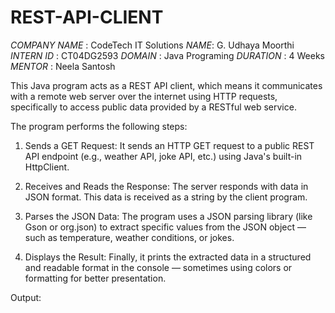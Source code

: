 # REST-API-CLIENT
*COMPANY NAME* : CodeTech IT Solutions *NAME*: G. Udhaya Moorthi 
*INTERN ID* : CT04DG2593
*DOMAIN* : Java Programing 
*DURATION* : 4 Weeks
*MENTOR* : Neela Santosh 

This Java program acts as a REST API client, which means it communicates with a remote web server over the internet using HTTP requests, specifically to access public data provided by a RESTful web service.

The program performs the following steps:

1. Sends a GET Request:
It sends an HTTP GET request to a public REST API endpoint (e.g., weather API, joke API, etc.) using Java's built-in HttpClient.


2. Receives and Reads the Response:
The server responds with data in JSON format. This data is received as a string by the client program.


3. Parses the JSON Data:
The program uses a JSON parsing library (like Gson or org.json) to extract specific values from the JSON object — such as temperature, weather conditions, or jokes.


4. Displays the Result:
Finally, it prints the extracted data in a structured and readable format in the console — sometimes using colors or formatting for better presentation.

Output:
 
